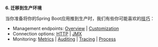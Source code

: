 **6. 迁移到生产环境**

当你准备将你的Spring Boot应用推到生产时，我们有些你可能喜欢的[技巧]()：

* Management endpoints: [Overview]() | [Customization]()
* Connection options: [HTTP]() | [JMX]()
* Monitoring: [Metrics]() | [Auditing]() | [Tracing]() | [Process]()
